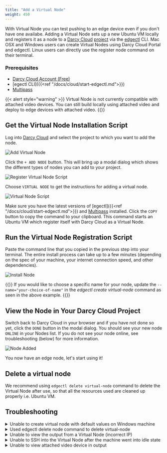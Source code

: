 ```yaml
---
title: "Add a Virtual Node"
weight: 450
---
```


With Virtual Node you can test pushing to an edge device even if you don't have one availabe. Adding a Virtual Node sets up a new Ubuntu VM locally and registers it as a node to a [Darcy Cloud](../../../more/terminology.md#darcy-cloud) [project](../../../more/terminology.md#project) via the [edgectl](../../edgectl/) CLI. Mac OSX and Windows users can create Virtual Nodes using Darcy Cloud Portal and edgectl. Linux users can directly use the register node command on their terminal.

### Prerequisites

* [Darcy Cloud Account (Free)](https://cloud.darcy.ai)
* [egectl CLI]({{<ref "/docs/cloud/start-edgectl.md">}})
* [Multipass](https://multipass.run)

{{< alert style="warning" >}}
Virtual Node is not currently compatible with attached video devices. You can still build locally using attached video and deploy to edge devices with attached video.
{{</alert>}}

## Get the Virtual Node Installation Script

Log into [Darcy Cloud](https://cloud.darcy.ai) and select the project to which you want to add the
node.

![Add Virtual Node](/images/add-node.png)

Click the `+ ADD NODE` button. This will bring up a modal dialog which shows the different types of nodes you can add to your project.

![Register Virtual Node Script](/images/select-virtual-node.png)

Choose `VIRTUAL NODE` to get the instructions for adding a virtual node.

![Virtual Node Script](/images/add-virtual-node.png)

Make sure you have the latest versions of [egectl]({{<ref "/docs/cloud/start-edgectl.md">}}) and [Multipass](https://multipass.run) installed. Click the `COPY` button to copy the command to your clipboard. This command starts an Ubuntu VM which register itself with Darcy
Cloud as a Virtual Node.

## Run the Virtual Node Registration Script

Paste the command line that you copied in the previous step into your terminal.
The entire install process can take up to a few minutes (depending on the spec of your machine, your internet connection speed, and other dependencies).

![Install Node](/images/virtual-node-added.png)

{{<alert>}}
If you would like to choose a specific name for your node, update the `--name="your-choice-of-name"` in the _edgectl create virtual-node_ command as seen in the above example.
{{</alert>}}

## View the Node in Your Darcy Cloud Project

Switch back to Darcy Cloud in your browser and if you have not done so yet, click the `DONE` button in the modal dialog. You should see your new node `ONLINE` in your Nodes list. If you do not see your node online, see troubleshooting (below) for more information.

![Node Added](/images/virtual-node-portal-view.png)

You now have an edge node, let's start using it!

## Delete a virtual node

We recommend using `edgectl delete virtual-node` command to delete the Virtual Node after use, so that all the resources used are cleaned up properly i.e. Ubuntu VM.

## Troubleshooting

<details>
  <summary>Unable to create virtual node with default values on Windows machine</summary>
    We can modify the default values based on our Windows machine spec. Below are the default values used to
spin up a multipass VM.
`edgectl create virtual-node name=darcy-node -c 1`
{{< highlight html>}}
-d, --disk    string   Disk space to allocate. Positive integers, in bytes, or with K, M, G suffix. Minimum: 512M, default: 15G.
-c, --cpus    string   Number of CPUs to allocate. Minimum: 1, default: 2.
-m, --mem     string   Amount of memory to allocate. Positive integers, in  bytes, or with K, M, G suffix. Minimum: 128M, default: 1G.
    --network string   Add a network interface to the instance, where <spec> is in the "key=value,key=value" format, with the following keys available:
                       name: the network to connect to (required), use the networks command for a list of possible values,
                       or use 'bridged' to use the interface configured via "multipass set local.bridged-network".
                       mode: auto|manual (default: auto) mac: hardware address (default: random).
                       You can also use a shortcut of "<name>" to mean "name=<name>"{{< /highlight >}}
</details>
<details>
  <summary>Used edgectl delete node command to delete virtual-node</summary>
Not an issue, we just have to manually delete the multipass VM using multipass delete command <i>multipass delete node-name --purge</i>.
</details>
<details>
  <summary>Unable to view the output from a Virtual Node (incorrect IP)</summary>
At the moment Virtual Node IP displayed on the portal is not correct. Therefore, we have to manually retrieve it using multipass command <i>multipass ls</i>.
</details>
<details>
  <summary>Unable to SSH into the Virtual Node after the machine went into idle state</summary>
There is an ongoing issue with internet sharing of virtual network when using multipass with Virtual Box driver.
https://www.virtualbox.org/ticket/14374?cversion=2&cnum_hist=66
</details>
<details>
  <summary>Unable to view attached video device in output</summary>
At the moment Virtual Node doesn't support mounting external cameras.
</details>
